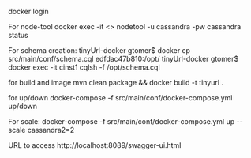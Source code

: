 docker login

For node-tool
docker exec -it <> nodetool -u cassandra -pw cassandra status

For schema creation:
tinyUrl-docker gtomer$ docker cp src/main/conf/schema.cql edfdac47b810:/opt/
tinyUrl-docker gtomer$ docker exec -it cinst1 cqlsh -f /opt/schema.cql


for build and image
mvn clean package && docker build -t tinyurl .

for up/down
docker-compose -f src/main/conf/docker-compose.yml up/down

For scale:
docker-compose -f src/main/conf/docker-compose.yml up --scale cassandra2=2

URL to access
http://localhost:8089/swagger-ui.html

